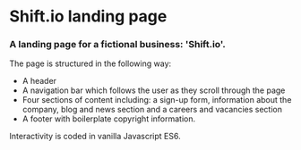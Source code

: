 # Shift.io landing page

### A landing page for a fictional business: 'Shift.io'.

The page is structured in the following way:

- A header
- A navigation bar which follows the user as they scroll through the page
- Four sections of content including: a sign-up form, information about the company, blog and news section and a careers and vacancies section
- A footer with boilerplate copyright information.

Interactivity is coded in vanilla Javascript ES6.
